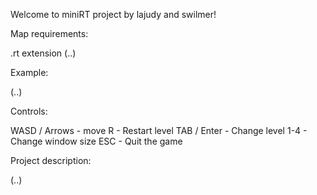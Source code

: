 Welcome to miniRT project by lajudy and swilmer!

Map requirements:

.rt extension
(..)

Example:

(..)

Controls:

WASD / Arrows - move
R - Restart level
TAB / Enter - Change level
1-4 - Change window size
ESC - Quit the game

Project description:

(..)



